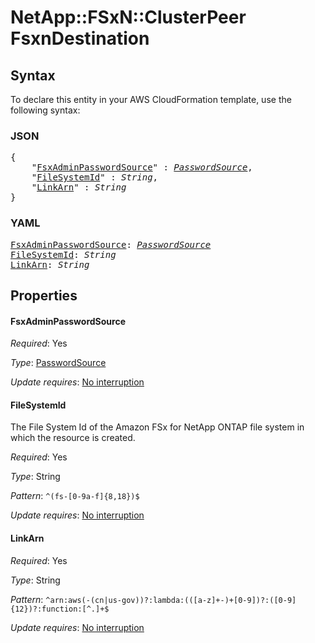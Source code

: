 # NetApp::FSxN::ClusterPeer FsxnDestination

## Syntax

To declare this entity in your AWS CloudFormation template, use the following syntax:

### JSON

<pre>
{
    "<a href="#fsxadminpasswordsource" title="FsxAdminPasswordSource">FsxAdminPasswordSource</a>" : <i><a href="passwordsource.md">PasswordSource</a></i>,
    "<a href="#filesystemid" title="FileSystemId">FileSystemId</a>" : <i>String</i>,
    "<a href="#linkarn" title="LinkArn">LinkArn</a>" : <i>String</i>
}
</pre>

### YAML

<pre>
<a href="#fsxadminpasswordsource" title="FsxAdminPasswordSource">FsxAdminPasswordSource</a>: <i><a href="passwordsource.md">PasswordSource</a></i>
<a href="#filesystemid" title="FileSystemId">FileSystemId</a>: <i>String</i>
<a href="#linkarn" title="LinkArn">LinkArn</a>: <i>String</i>
</pre>

## Properties

#### FsxAdminPasswordSource

_Required_: Yes

_Type_: <a href="passwordsource.md">PasswordSource</a>

_Update requires_: [No interruption](https://docs.aws.amazon.com/AWSCloudFormation/latest/UserGuide/using-cfn-updating-stacks-update-behaviors.html#update-no-interrupt)

#### FileSystemId

The File System Id of the Amazon FSx for NetApp ONTAP file system in which the resource is created.

_Required_: Yes

_Type_: String

_Pattern_: <code>^(fs-[0-9a-f]{8,18})$</code>

_Update requires_: [No interruption](https://docs.aws.amazon.com/AWSCloudFormation/latest/UserGuide/using-cfn-updating-stacks-update-behaviors.html#update-no-interrupt)

#### LinkArn

_Required_: Yes

_Type_: String

_Pattern_: <code>^arn:aws(-(cn|us-gov))?:lambda:(([a-z]+-)+[0-9])?:([0-9]{12})?:function:[^.]+$</code>

_Update requires_: [No interruption](https://docs.aws.amazon.com/AWSCloudFormation/latest/UserGuide/using-cfn-updating-stacks-update-behaviors.html#update-no-interrupt)

